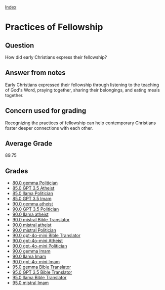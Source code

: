 
[Index](../index.md)
# Practices of Fellowship
## Question
How did early Christians express their fellowship?

## Answer from notes
Early Christians expressed their fellowship through listening to the teaching of God's Word, praying together, sharing their belongings, and eating meals together.

## Concern used for grading
Recognizing the practices of fellowship can help contemporary Christians foster deeper connections with each other.

## Average Grade
89.75

## Grades
 * [80.0 gemma Politician](../answers/gemma_Politician/Practices_of_Fellowship.md)
 * [85.0 GPT 3.5 Atheist](../answers/GPT_3.5_Atheist/Practices_of_Fellowship.md)
 * [85.0 llama Politician](../answers/llama_Politician/Practices_of_Fellowship.md)
 * [85.0 GPT 3.5 Imam](../answers/GPT_3.5_Imam/Practices_of_Fellowship.md)
 * [90.0 gemma atheist](../answers/gemma_atheist/Practices_of_Fellowship.md)
 * [90.0 GPT 3.5 Politician](../answers/GPT_3.5_Politician/Practices_of_Fellowship.md)
 * [90.0 llama atheist](../answers/llama_atheist/Practices_of_Fellowship.md)
 * [90.0 mistral Bible Translator](../answers/mistral_Bible_Translator/Practices_of_Fellowship.md)
 * [90.0 mistral atheist](../answers/mistral_atheist/Practices_of_Fellowship.md)
 * [90.0 mistral Politician](../answers/mistral_Politician/Practices_of_Fellowship.md)
 * [90.0 gpt-4o-mini Bible Translator](../answers/gpt-4o-mini_Bible_Translator/Practices_of_Fellowship.md)
 * [90.0 gpt-4o-mini Atheist](../answers/gpt-4o-mini_Atheist/Practices_of_Fellowship.md)
 * [90.0 gpt-4o-mini Politician](../answers/gpt-4o-mini_Politician/Practices_of_Fellowship.md)
 * [90.0 gemma Imam](../answers/gemma_Imam/Practices_of_Fellowship.md)
 * [90.0 llama Imam](../answers/llama_Imam/Practices_of_Fellowship.md)
 * [90.0 gpt-4o-mini Imam](../answers/gpt-4o-mini_Imam/Practices_of_Fellowship.md)
 * [95.0 gemma Bible Translator](../answers/gemma_Bible_Translator/Practices_of_Fellowship.md)
 * [95.0 GPT 3.5 Bible Translator](../answers/GPT_3.5_Bible_Translator/Practices_of_Fellowship.md)
 * [95.0 llama Bible Translator](../answers/llama_Bible_Translator/Practices_of_Fellowship.md)
 * [95.0 mistral Imam](../answers/mistral_Imam/Practices_of_Fellowship.md)
